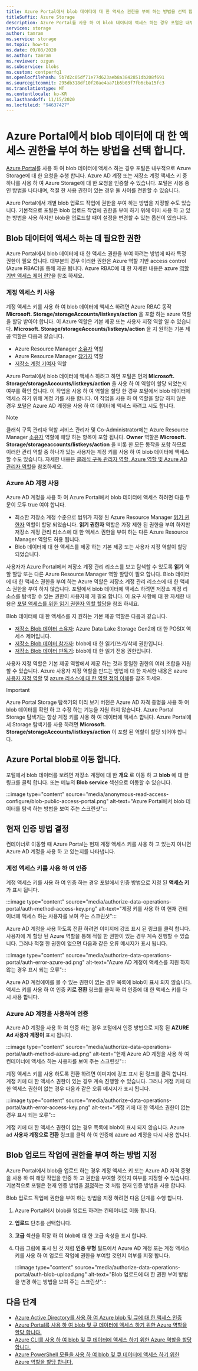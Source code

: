 ```yaml
---
title: Azure Portal에서 blob 데이터에 대 한 액세스 권한을 부여 하는 방법을 선택 합니다.
titleSuffix: Azure Storage
description: Azure Portal를 사용 하 여 blob 데이터에 액세스 하는 경우 포털은 내부적으로 Azure Storage에 대 한 요청을 수행 합니다. 이러한 Azure Storage에 대 한 요청은 Azure AD 계정 또는 저장소 계정 액세스 키를 사용 하 여 인증 하 고 권한을 부여할 수 있습니다.
services: storage
author: tamram
ms.service: storage
ms.topic: how-to
ms.date: 09/08/2020
ms.author: tamram
ms.reviewer: ozgun
ms.subservice: blobs
ms.custom: contperfq1
ms.openlocfilehash: 5b7d2c05df71e77d623aeb8a3842851db208f691
ms.sourcegitcommit: 295db318df10f20ae4aa71b5b03f7fb6cba15fc3
ms.translationtype: MT
ms.contentlocale: ko-KR
ms.lasthandoff: 11/15/2020
ms.locfileid: "94637427"
---
```

# <a name="choose-how-to-authorize-access-to-blob-data-in-the-azure-portal"></a>Azure Portal에서 blob 데이터에 대 한 액세스 권한을 부여 하는 방법을 선택 합니다.

[Azure Portal](https://portal.azure.com)를 사용 하 여 blob 데이터에 액세스 하는 경우 포털은 내부적으로 Azure Storage에 대 한 요청을 수행 합니다. Azure AD 계정 또는 저장소 계정 액세스 키 중 하나를 사용 하 여 Azure Storage에 대 한 요청을 인증할 수 있습니다. 포털은 사용 중인 방법을 나타내며, 적절 한 사용 권한이 있는 경우 둘 사이를 전환할 수 있습니다.  

Azure Portal에서 개별 blob 업로드 작업에 권한을 부여 하는 방법을 지정할 수도 있습니다. 기본적으로 포털은 blob 업로드 작업에 권한을 부여 하기 위해 이미 사용 하 고 있는 방법을 사용 하지만 blob을 업로드할 때이 설정을 변경할 수 있는 옵션이 있습니다.

## <a name="permissions-needed-to-access-blob-data"></a>Blob 데이터에 액세스 하는 데 필요한 권한

Azure Portal에서 blob 데이터에 대 한 액세스 권한을 부여 하려는 방법에 따라 특정 권한이 필요 합니다. 대부분의 경우 이러한 권한은 Azure 역할 기반 access control (Azure RBAC)을 통해 제공 됩니다. Azure RBAC에 대 한 자세한 내용은 azure [역할 기반 액세스 제어 란?](../../role-based-access-control/overview.md)을 참조 하세요.

### <a name="use-the-account-access-key"></a>계정 액세스 키 사용

계정 액세스 키를 사용 하 여 blob 데이터에 액세스 하려면 Azure RBAC 동작 **Microsoft. Storage/storageAccounts/listkeys/action** 을 포함 하는 azure 역할을 할당 받아야 합니다. 이 Azure 역할은 기본 제공 또는 사용자 지정 역할 일 수 있습니다. **Microsoft. Storage/storageAccounts/listkeys/action** 을 지 원하는 기본 제공 역할은 다음과 같습니다.

- Azure Resource Manager [소유자](../../role-based-access-control/built-in-roles.md#owner) 역할
- Azure Resource Manager [참가자](../../role-based-access-control/built-in-roles.md#contributor) 역할
- [저장소 계정 기여자](../../role-based-access-control/built-in-roles.md#storage-account-contributor) 역할

Azure Portal에서 blob 데이터에 액세스 하려고 하면 포털은 먼저 **Microsoft. Storage/storageAccounts/listkeys/action** 을 사용 하 여 역할이 할당 되었는지 여부를 확인 합니다. 이 작업을 사용 하 여 역할을 할당 한 경우 포털에서 blob 데이터에 액세스 하기 위해 계정 키를 사용 합니다. 이 작업을 사용 하 여 역할을 할당 하지 않은 경우 포털은 Azure AD 계정을 사용 하 여 데이터에 액세스 하려고 시도 합니다.

> [!NOTE]
> 클래식 구독 관리자 역할 서비스 관리자 및 Co-Administrator에는 Azure Resource Manager [소유자](../../role-based-access-control/built-in-roles.md#owner) 역할에 해당 하는 항목이 포함 됩니다. **Owner** 역할은 **Microsoft. Storage/storageaccounts/listkeys/action** 을 비롯 한 모든 동작을 포함 하므로 이러한 관리 역할 중 하나가 있는 사용자는 계정 키를 사용 하 여 blob 데이터에 액세스할 수도 있습니다. 자세한 내용은 [클래식 구독 관리자 역할, Azure 역할 및 Azure AD 관리자 역할](../../role-based-access-control/rbac-and-directory-admin-roles.md#classic-subscription-administrator-roles)을 참조하세요.

### <a name="use-your-azure-ad-account"></a>Azure AD 계정 사용

Azure AD 계정을 사용 하 여 Azure Portal에서 blob 데이터에 액세스 하려면 다음 두 문이 모두 true 여야 합니다.

- 최소한 저장소 계정 수준으로 범위가 지정 된 Azure Resource Manager [읽기 권한자](../../role-based-access-control/built-in-roles.md#reader) 역할이 할당 되었습니다. **읽기 권한자** 역할은 가장 제한 된 권한을 부여 하지만 저장소 계정 관리 리소스에 대 한 액세스 권한을 부여 하는 다른 Azure Resource Manager 역할도 허용 됩니다.
- Blob 데이터에 대 한 액세스를 제공 하는 기본 제공 또는 사용자 지정 역할이 할당 되었습니다.

사용자가 Azure Portal에서 저장소 계정 관리 리소스를 보고 탐색할 수 있도록 **읽기** 역할 할당 또는 다른 Azure Resource Manager 역할 할당이 필요 합니다. Blob 데이터에 대 한 액세스 권한을 부여 하는 Azure 역할은 저장소 계정 관리 리소스에 대 한 액세스 권한을 부여 하지 않습니다. 포털에서 blob 데이터에 액세스 하려면 저장소 계정 리소스를 탐색할 수 있는 권한이 사용자에 게 필요 합니다. 이 요구 사항에 대 한 자세한 내용은 [포털 액세스를 위한 읽기 권한자 역할 할당](../common/storage-auth-aad-rbac-portal.md#assign-the-reader-role-for-portal-access)을 참조 하세요.

Blob 데이터에 대 한 액세스를 지 원하는 기본 제공 역할은 다음과 같습니다.

- [저장소 Blob 데이터 소유자](../../role-based-access-control/built-in-roles.md#storage-blob-data-owner): Azure Data Lake Storage Gen2에 대 한 POSIX 액세스 제어입니다.
- [저장소 Blob 데이터 참가자](../../role-based-access-control/built-in-roles.md#storage-blob-data-contributor): blob에 대 한 읽기/쓰기/삭제 권한입니다.
- [저장소 Blob 데이터 판독기](../../role-based-access-control/built-in-roles.md#storage-blob-data-reader): blob에 대 한 읽기 전용 권한입니다.

사용자 지정 역할은 기본 제공 역할에서 제공 하는 것과 동일한 권한의 여러 조합을 지원할 수 있습니다. Azure 사용자 지정 역할을 만드는 방법에 대 한 자세한 내용은 azure [사용자 지정 역할](../../role-based-access-control/custom-roles.md) 및 [azure 리소스에 대 한 역할 정의 이해](../../role-based-access-control/role-definitions.md)를 참조 하세요.

> [!IMPORTANT]
> Azure Portal Storage 탐색기의 미리 보기 버전은 Azure AD 자격 증명을 사용 하 여 blob 데이터를 확인 하 고 수정 하는 기능을 지원 하지 않습니다. Azure Portal Storage 탐색기는 항상 계정 키를 사용 하 여 데이터에 액세스 합니다. Azure Portal에서 Storage 탐색기를 사용 하려면 **Microsoft. Storage/storageAccounts/listkeys/action** 이 포함 된 역할이 할당 되어야 합니다.

## <a name="navigate-to-blobs-in-the-azure-portal"></a>Azure Portal blob로 이동 합니다.

포털에서 blob 데이터를 보려면 저장소 계정에 대 한 **개요** 로 이동 하 고 **blob** 에 대 한 링크를 클릭 합니다. 또는 메뉴의 **Blob service** 섹션으로 이동할 수 있습니다.

:::image type="content" source="media/anonymous-read-access-configure/blob-public-access-portal.png" alt-text="Azure Portal에서 blob 데이터를 탐색 하는 방법을 보여 주는 스크린샷":::

## <a name="determine-the-current-authentication-method"></a>현재 인증 방법 결정

컨테이너로 이동할 때 Azure Portal는 현재 계정 액세스 키를 사용 하 고 있는지 아니면 Azure AD 계정을 사용 하 고 있는지를 나타냅니다.

### <a name="authenticate-with-the-account-access-key"></a>계정 액세스 키를 사용 하 여 인증

계정 액세스 키를 사용 하 여 인증 하는 경우 포털에서 인증 방법으로 지정 된 **액세스 키** 가 표시 됩니다.

:::image type="content" source="media/authorize-data-operations-portal/auth-method-access-key.png" alt-text="계정 키를 사용 하 여 현재 컨테이너에 액세스 하는 사용자를 보여 주는 스크린샷":::

Azure AD 계정을 사용 하도록 전환 하려면 이미지에 강조 표시 된 링크를 클릭 합니다. 사용자에 게 할당 된 Azure 역할을 통해 적절 한 권한이 있는 경우 계속 진행할 수 있습니다. 그러나 적절 한 권한이 없으면 다음과 같은 오류 메시지가 표시 됩니다.

:::image type="content" source="media/authorize-data-operations-portal/auth-error-azure-ad.png" alt-text="Azure AD 계정이 액세스를 지원 하지 않는 경우 표시 되는 오류":::

Azure AD 계정에이를 볼 수 있는 권한이 없는 경우 목록에 blob이 표시 되지 않습니다. 액세스 키를 사용 하 여 인증 **키로 전환** 링크를 클릭 하 여 인증에 대 한 액세스 키를 다시 사용 합니다.

### <a name="authenticate-with-your-azure-ad-account"></a>Azure AD 계정을 사용하여 인증

Azure AD 계정을 사용 하 여 인증 하는 경우 포털에서 인증 방법으로 지정 된 **AZURE Ad 사용자 계정이** 표시 됩니다.

:::image type="content" source="media/authorize-data-operations-portal/auth-method-azure-ad.png" alt-text="현재 Azure AD 계정을 사용 하 여 컨테이너에 액세스 하는 사용자를 보여 주는 스크린샷":::

계정 액세스 키를 사용 하도록 전환 하려면 이미지에 강조 표시 된 링크를 클릭 합니다. 계정 키에 대 한 액세스 권한이 있는 경우 계속 진행할 수 있습니다. 그러나 계정 키에 대 한 액세스 권한이 없는 경우 다음과 같은 오류 메시지가 표시 됩니다.

:::image type="content" source="media/authorize-data-operations-portal/auth-error-access-key.png" alt-text="계정 키에 대 한 액세스 권한이 없는 경우 표시 되는 오류":::

계정 키에 대 한 액세스 권한이 없는 경우 목록에 blob이 표시 되지 않습니다. Azure ad **사용자 계정으로 전환** 링크를 클릭 하 여 인증에 azure ad 계정을 다시 사용 합니다.

## <a name="specify-how-to-authorize-a-blob-upload-operation"></a>Blob 업로드 작업에 권한을 부여 하는 방법 지정

Azure Portal에서 blob을 업로드 하는 경우 계정 액세스 키 또는 Azure AD 자격 증명을 사용 하 여 해당 작업을 인증 하 고 권한을 부여할 것인지 여부를 지정할 수 있습니다. 기본적으로 포털은 현재 인증 방법을 [결정](#determine-the-current-authentication-method)하는 것 처럼 현재 인증 방법을 사용 합니다.

Blob 업로드 작업에 권한을 부여 하는 방법을 지정 하려면 다음 단계를 수행 합니다.

1. Azure Portal에서 blob을 업로드 하려는 컨테이너로 이동 합니다.
1. **업로드** 단추를 선택합니다.
1. **고급** 섹션을 확장 하 여 blob에 대 한 고급 속성을 표시 합니다.
1. 다음 그림에 표시 된 것 처럼 **인증 유형** 필드에서 Azure AD 계정 또는 계정 액세스 키를 사용 하 여 업로드 작업에 권한을 부여할 것인지 여부를 지정 합니다.

    :::image type="content" source="media/authorize-data-operations-portal/auth-blob-upload.png" alt-text="Blob 업로드에 대 한 권한 부여 방법을 변경 하는 방법을 보여 주는 스크린샷":::

## <a name="next-steps"></a>다음 단계

- [Azure Active Directory를 사용 하 여 Azure blob 및 큐에 대 한 액세스 인증](../common/storage-auth-aad.md)
- [Azure Portal를 사용 하 여 blob 및 큐 데이터에 액세스 하기 위한 Azure 역할을 할당 합니다.](../common/storage-auth-aad-rbac-portal.md)
- [Azure CLI를 사용 하 여 blob 및 큐 데이터에 액세스 하기 위한 Azure 역할을 할당 합니다.](../common/storage-auth-aad-rbac-cli.md)
- [Azure PowerShell 모듈을 사용 하 여 blob 및 큐 데이터에 액세스 하기 위한 Azure 역할을 할당 합니다.](../common/storage-auth-aad-rbac-powershell.md)
